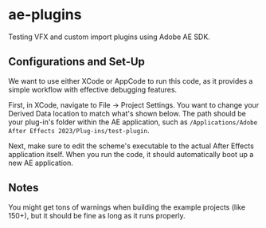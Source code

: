 # ae-plugins
Testing VFX and custom import plugins using Adobe AE SDK.
## Configurations and Set-Up
We want to use either XCode or AppCode to run this code, as it provides a simple workflow with effective debugging features.

First, in XCode, navigate to File -> Project Settings. You want to change your Derived Data location to match what's shown below.
The path should be your plug-in's folder within the AE application, such as 
```/Applications/Adobe After Effects 2023/Plug-ins/test-plugin```.

Next, make sure to edit the scheme's executable to the actual After Effects application itself. When you run the code, it should automatically boot up a new AE application.

## Notes
You might get tons of warnings when building the example projects (like 150+), but it should be fine as long as it runs properly.
